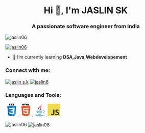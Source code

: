 <h1 align="center">Hi 👋, I'm JASLIN SK</h1>
<h3 align="center">A passionate software engineer from India</h3>

<p align="left"> <img src="https://komarev.com/ghpvc/?username=jaslin06&label=Profile%20views&color=0e75b6&style=flat" alt="jaslin06" /> </p>

<p align="left"> <a href="https://github.com/ryo-ma/github-profile-trophy"><img src="https://github-profile-trophy.vercel.app/?username=jaslin06" alt="jaslin06" /></a> </p>

- 🌱 I’m currently learning **DSA,Java,Webdevelopement**

<h3 align="left">Connect with me:</h3>
<p align="left">
<a href="https://linkedin.com/in/jaslin s.k" target="blank"><img align="center" src="https://raw.githubusercontent.com/rahuldkjain/github-profile-readme-generator/master/src/images/icons/Social/linked-in-alt.svg" alt="jaslin s.k" height="30" width="40" /></a>
<a href="https://www.leetcode.com/jaslin6" target="blank"><img align="center" src="https://raw.githubusercontent.com/rahuldkjain/github-profile-readme-generator/master/src/images/icons/Social/leet-code.svg" alt="jaslin6" height="30" width="40" /></a>
</p>

<h3 align="left">Languages and Tools:</h3>
<p align="left"> <a href="https://www.w3schools.com/css/" target="_blank" rel="noreferrer"> <img src="https://raw.githubusercontent.com/devicons/devicon/master/icons/css3/css3-original-wordmark.svg" alt="css3" width="40" height="40"/> </a> <a href="https://www.w3.org/html/" target="_blank" rel="noreferrer"> <img src="https://raw.githubusercontent.com/devicons/devicon/master/icons/html5/html5-original-wordmark.svg" alt="html5" width="40" height="40"/> </a> <a href="https://www.java.com" target="_blank" rel="noreferrer"> <img src="https://raw.githubusercontent.com/devicons/devicon/master/icons/java/java-original.svg" alt="java" width="40" height="40"/> </a> <a href="https://developer.mozilla.org/en-US/docs/Web/JavaScript" target="_blank" rel="noreferrer"> <img src="https://raw.githubusercontent.com/devicons/devicon/master/icons/javascript/javascript-original.svg" alt="javascript" width="40" height="40"/> </a> </p>

<p><img align="left" src="https://github-readme-stats.vercel.app/api/top-langs?username=jaslin06&show_icons=true&locale=en&layout=compact" alt="jaslin06" /></p>

<p>&nbsp;<img align="center" src="https://github-readme-stats.vercel.app/api?username=jaslin06&show_icons=true&locale=en" alt="jaslin06" /></p>
